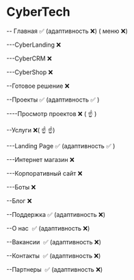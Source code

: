 # CyberTech
-- Главная :white_check_mark: (адаптивность :x:) ( меню :x:)

---CyberLanding :x:

---CyberCRM :x:

---CyberShop :x:

--Готовое решение :x:

--Проекты :white_check_mark:  (адаптивность :white_check_mark: )

----Просмотр проектов :x: ( :point_up: ) 

--Услуги :x:( :point_up: :point_up:) 

---Landing Page :white_check_mark: (адаптивность :white_check_mark: )



---Интернет магазин :x:

---Корпоративный сайт :x:

---Боты :x:

--Блог :x:

--Поддержка :white_check_mark: (адаптивность :x:)

--О нас  :white_check_mark: (адаптивность :x:)

--Вакансии  :white_check_mark: (адаптивность :x:)

--Контакты  :white_check_mark: (адаптивность :x:)

--Партнеры  :white_check_mark: (адаптивность :x:)

